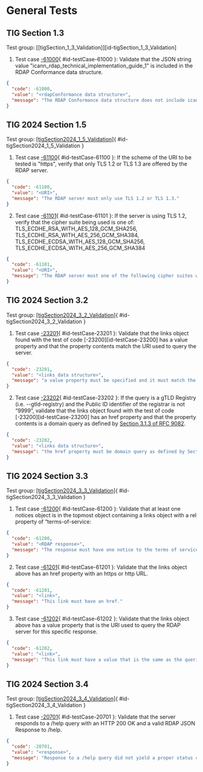 # General Tests

## TIG Section 1.3

Test group: [[tigSection_1_3_Validation]][id-tigSection_1_3_Validation]

1. Test case [-61000](#id-testCase-61000){ #id-testCase-61000 }: Validate that the JSON string value "icann_rdap_technical_implementation_guide_1" is included in the RDAP Conformance data structure.
```json
{
  "code": -61000,
  "value": "<rdapConformance data structure>",
  "message": "The RDAP Conformance data structure does not include icann_rdap_technical_implementation_guide_1."
}
```

## TIG 2024 Section 1.5

Test group: [[tigSection2024_1_5_Validation]](#id-tigSection2024_1_5_Validation){ #id-tigSection2024_1_5_Validation }

1. Test case [-61100](#id-testCase-61100){ #id-testCase-61100 }: If the scheme of the URI to be tested is "https", verify that only TLS 1.2 or TLS 1.3 are offered by the RDAP server.
```json
{
  "code": -61100,
  "value": "<URI>",
  "message": "The RDAP server must only use TLS 1.2 or TLS 1.3."
}
```
2. Test case [-61101](#id-testCase-61101){ #id-testCase-61101 }: If the server is using TLS 1.2, verify that the cipher suite being used is one of: TLS_ECDHE_RSA_WITH_AES_128_GCM_SHA256, TLS_ECDHE_RSA_WITH_AES_256_GCM_SHA384, TLS_ECDHE_ECDSA_WITH_AES_128_GCM_SHA256, TLS_ECDHE_ECDSA_WITH_AES_256_GCM_SHA384
```json
{
  "code": -61101,
  "value": "<URI>",
  "message": "The RDAP server must one of the following cipher suites when using TLS 1.2: TLS_ECDHE_RSA_WITH_AES_128_GCM_SHA256, TLS_ECDHE_RSA_WITH_AES_256_GCM_SHA384,TLS_ECDHE_ECDSA_WITH_AES_128_GCM_SHA256,TLS_ECDHE_ECDSA_WITH_AES_256_GCM_SHA384."
}
```

## TIG 2024 Section 3.2

Test group: [[tigSection2024_3_2_Validation]](#id-tigSection2024_3_2_Validation){ #id-tigSection2024_3_2_Validation }

1. Test case [-23201](#id-testCase-23201){ #id-testCase-23201 }: Validate that the links object found with the test of code [-23200][id-testCase-23200] has a value property and that the property contents match the URI used to query the server.
```json
{
  "code": -23201,
  "value": "<links data structure>",
  "message": "a value property must be specified and it must match the URI of the query."
}
```
2. Test case [-23202](#id-testCase-23202){ #id-testCase-23202 }: If the query is a gTLD Registry (i.e. --gtld-registry) 
and the Public ID identifier of the registrar is not “9999”, validate that the links object found with the test of 
code [-23200][id-testCase-23200] has an href property and that the property contents is a domain query as defined by 
[Section 3.1.3 of RFC 9082](https://datatracker.ietf.org/doc/html/rfc9082#name-domain-path-segment-specifi).
```json
{
  "code": -23202,
  "value": "<links data structure>",
  "message": "the href property must be domain query as defined by Section 3.1.3 of RFC 9082."
}
```

## TIG 2024 Section 3.3

Test group: [[tigSection2024_3_3_Validation]](#id-tigSection2024_3_3_Validation){ #id-tigSection2024_3_3_Validation }

1. Test case [-61200](#id-testCase-61200){ #id-testCase-61200 }: Validate that at least one notices object is in the topmost object containing a links object with a rel property of “terms-of-service:
```json
{
  "code": -61200,
  "value": "<RDAP response>",
  "message": "The response must have one notice to the terms of service."
}
```
2. Test case [-61201](#id-testCase-61201){ #id-testCase-61201 }: Validate that the links object above has an href property with an https or http URL.
```json
{
  "code": -61201,
  "value": "<link>",
  "message": "This link must have an href."
}
```
3. Test case [-61202](#id-testCase-61202){ #id-testCase-61202 }: Validate that the links object above has a value property that is the URI used to query the RDAP server for this specific response.
```json
{
  "code": -61202,
  "value": "<link>",
  "message": "This link must have a value that is the same as the queried URI."
}
```

## TIG 2024 Section 3.4

Test group: [[tigSection2024_3_4_Validation]](#id-tigSection2024_3_4_Validation){ #id-tigSection2024_3_4_Validation }

1. Test case [-20701](#id-testCase-20701){ #id-testCase-20701 }: Validate that the server responds to a /help query with an HTTP 200 OK and a valid RDAP JSON Response to /help.
```json
{
  "code": -20701,
  "value": "<response>",
  "message": "Response to a /help query did not yield a proper status code or RDAP response."
}
```